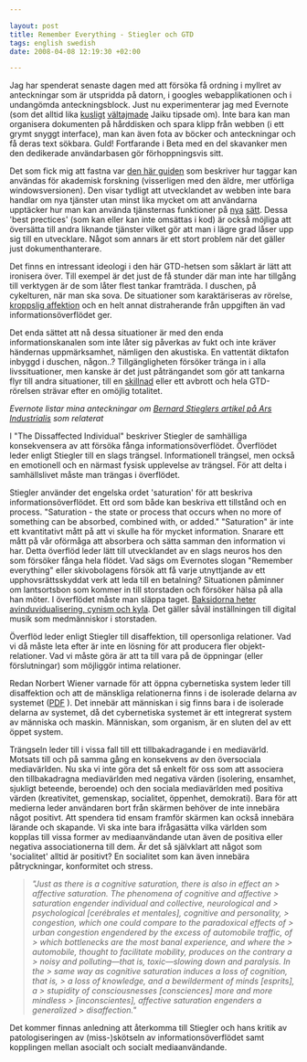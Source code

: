 ```yaml
--- 

layout: post
title: Remember Everything - Stiegler och GTD 
tags: english swedish 
date: 2008-04-08 12:19:30 +02:00 

---
```


Jag har spenderat senaste dagen med att försöka få ordning i myllret av anteckningar som är utspridda på datorn, i googles webapplikationen och i undangömda anteckningsblock. Just nu experimenterar jag med Evernote (som det alltid lika [kusligt](http://olof.m.jaiku.com/presence/29598927 "kusligt") [vältajmade](http://erik.jaiku.com/presence/31094376 "vältajmade") Jaiku tipsade om). Inte bara kan man organisera dokumenten på hårddisken och spara klipp från webben (i ett grymt snyggt interface), man kan även fota av böcker och anteckningar och få deras text sökbara. Guld! Fortfarande i Beta med en del skavanker men den dedikerade användarbasen gör förhoppningsvis sitt.


Det som fick mig att fastna var [den här guiden](http://gtdwannabe.com/2006/04/using-evernote-for-academic-research/ "den här guiden") som beskriver hur taggar kan användas för akademisk forskning (visserligen med den äldre, mer utförliga windowsversionen). Den visar tydligt att utvecklandet av webben inte bara handlar om nya tjänster utan minst lika mycket om att användarna upptäcker hur man kan använda tjänsternas funktioner på [nya](http://konstochvanligasaker.se/altruism/ "nya") [sätt](http://0xdb.org/ "sätt"). Dessa 'best prectices' (som kan eller kan inte omsättas i kod) är också möjliga att översätta till andra liknande tjänster vilket gör att man i lägre grad låser upp sig till en utvecklare. Något som annars är ett stort problem när det gäller just dokumenthanterare.

Det finns en intressant ideologi i den här GTD-hetsen som såklart är lätt att ironisera över. Till exempel är det just de få stunder där man inte har tillgång till verktygen är de som låter flest tankar framträda. I duschen, på cykelturen, när man ska sova. De situationer som karaktäriseras av rörelse, [kroppslig affektion](http://www.thephilosophynet.com/spinoza.htm "kroppslig affektion") och en helt annat distraherande från uppgiften än vad informationsöverflödet ger.

Det enda sättet att nå dessa situationer är med den enda informationskanalen som inte låter sig påverkas av fukt och inte kräver händernas uppmärksamhet, nämligen den akustiska. En vattentät diktafon inbyggd i duschen, någon..? Tillgängligheten försöker tränga in i alla livssituationer, men kanske är det just påträngandet som gör att tankarna flyr till andra situationer, till en [skillnad](http://diekehre.wordpress.com/2007/11/27/derrida-redogorelse-for-ett-flyktigt-mote/ "skillnad") eller ett avbrott och hela GTD-rörelsen strävar efter en omöjlig totalitet.

*Evernote listar mina anteckningar om [Bernard Stieglers artikel på Ars Industrialis](http://www.arsindustrialis.org/Members/pcrogan/disaffectedindividual "Bernard Stieglers artikel på Ars Industrialis") som relaterat*

I "The Dissaffected Individual" beskriver Stiegler de samhälliga konsekvensera av att försöka fånga informationsöverflödet. Överflödet leder enligt Stiegler till en slags trängsel. Informationell trängsel, men också en emotionell och en närmast fysisk upplevelse av trängsel. För att delta i samhällslivet måste man trängas i överflödet.

Stiegler använder det engelska ordet 'saturation' för att beskriva informationsöverflödet. Ett ord som både kan beskriva ett tillstånd och en process. "Saturation - the state or process that occurs when no more of something can be absorbed, combined with, or added." "Saturation" är inte ett kvantitativt mått på att vi skulle ha för mycket information. Snarare ett mått på vår oförmåga att absorbera och sätta samman den information vi har. Detta överflöd leder lätt till utvecklandet av en slags neuros hos den som försöker fånga hela flödet. Vad sägs om Evernotes slogan "Remember everything" eller skivobolagens försök att få varje utnyttjande av ett upphovsrättsskyddat verk att leda till en betalning? Situationen påminner om lantsortsbon som kommer in till storstaden och försöker hälsa på alla han möter. I överflödet måste man släppa taget. [Baksidorna heter avinduvidualisering, cynism och kyla](http://ickevald.net/perherngren/simmel.htm "Baksidorna heter avinduvidualisering, cynism och kyla"). Det gäller såväl inställningen till digital musik som medmänniskor i storstaden.

Överflöd leder enligt Stiegler till disaffektion, till opersonliga relationer. Vad vi då måste leta efter är inte en lösning för att producera fler objekt-relationer. Vad vi måste göra är att ta till vara på de öppningar (eller förslutningar) som möjliggör intima relationer. 

Redan Norbert Wiener varnade för att öppna cybernetiska system leder till disaffektion och att de mänskliga relationerna finns i de isolerade delarna av systemet ([PDF](http://www.waag.org/download/16813 "PDF") ). Det innebär att människan i sig finns bara i de isolerade delarna av systemet, då det cybernetiska systemet är ett integrerat system av människa och maskin. Människan, som organism, är en sluten del av ett öppet system.

Trängseln leder till i vissa fall till ett tillbakadragande i en mediavärld. Motsats till och på samma gång en konsekvens av den översociala mediavärlden. Nu ska vi inte göra det så enkelt för oss som att associera den tillbakadragna mediavärlden med negativa värden (isolering, ensamhet, sjukligt beteende, beroende) och den sociala mediavärlden med positiva värden (kreativitet, gemenskap, socialitet, öppenhet, demokrati). Bara för att medierna leder användaren bort från skärmen behöver de inte innebära något positivt. Att spendera tid ensam framför skärmen kan också innebära lärande och skapande. Vi ska inte bara ifrågasätta vilka världen som kopplas till vissa former av mediaanvändande utan även de positiva eller negativa associationerna till dem. Är det så självklart att något som 'socialitet' alltid är positivt? En socialitet som kan även innebära påtryckningar, konformitet och stress.


> *"Just as there is a cognitive saturation, there is also in effect an > affective saturation. The phenomena of cognitive and affective > saturation engender individual and collective, neurological and > psychological [cerébrales et mentales], cognitive and personality, > congestion, which one could compare to the paradoxical effects of > urban congestion engendered by the excess of automobile traffic, of > which bottlenecks are the most banal experience, and where the > automobile, thought to facilitate mobility, produces on the contrary a > noisy and polluting—that is, toxic—slowing down and paralysis. In the > same way as cognitive saturation induces a loss of cognition, that is, > a loss of knowledge, and a bewilderment of minds [esprits], a > stupidity of consciousnesses [consciences] more and more mindless > [inconscientes], affective saturation engenders a generalized > disaffection."*

Det kommer finnas anledning att återkomma till Stiegler och hans kritik av patologiseringen av (miss-)skötseln av informationsöverflödet samt kopplingen mellan asocialt och socialt mediaanvändande.








